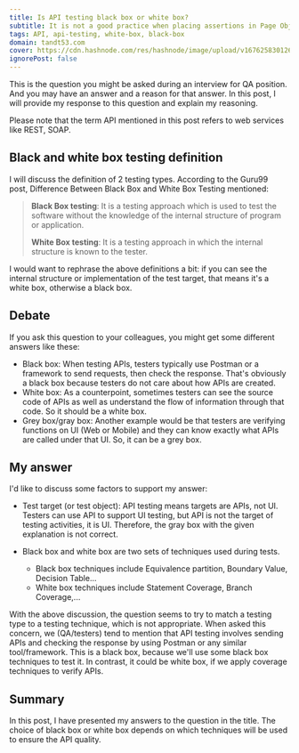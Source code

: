 ```yaml
---
title: Is API testing black box or white box? 
subtitle: It is not a good practice when placing assertions in Page Objects.
tags: API, api-testing, white-box, black-box
domain: tandt53.com
cover: https://cdn.hashnode.com/res/hashnode/image/upload/v1676258301265/aboTmcfOE.jpg?auto=compress
ignorePost: false
---
```

This is the question you might be asked during an interview for QA position. And you may have an answer and a reason for that answer. In this post, I will provide my response to this question and explain my reasoning. 

Please note that the term API mentioned in this post refers to web services like REST, SOAP.

## Black and white box testing definition
I will discuss the definition of 2 testing types. According to the Guru99 post, Difference Between Black Box and White Box Testing mentioned:
> **Black Box testing**: It is a testing approach which is used to test the software without the knowledge of the internal structure of program or application.
> 
> **White Box testing**: It is a testing approach in which the internal structure is known to the tester.

I would want to rephrase the above definitions a bit: if you can see the internal structure or implementation of the test target, that means it's a white box, otherwise a black box.

## Debate
If you ask this question to your colleagues, you might get some different answers like these:
- Black box: When testing APIs, testers typically use Postman or a framework to send requests, then check the response. That's obviously a black box because testers do not care about how APIs are created.
- White box: As a counterpoint, sometimes testers can see the source code of APIs as well as understand the flow of information through that code. So it should be a white box.
- Grey box/gray box: Another example would be that testers are verifying functions on UI (Web or Mobile) and they can know exactly what APIs are called under that UI. So, it can be a grey box.

## My answer
I'd like to discuss some factors to support my answer:
- Test target (or test object): API testing means targets are APIs, not UI. Testers can use API to support UI testing, but API is not the target of testing activities, it is UI. Therefore, the gray box with the given explanation is not correct.

- Black box and white box are two sets of techniques used during tests.
  - Black box techniques include Equivalence partition, Boundary Value, Decision Table...
  - White box techniques include Statement Coverage, Branch Coverage,...

With the above discussion, the question seems to try to match a testing type to a testing technique, which is not appropriate. When asked this concern, we (QA/testers) tend to mention that API testing involves sending APIs and checking the response by using Postman or any similar tool/framework. This is a black box, because we'll use some black box techniques to test it. In contrast, it could be white box, if we apply coverage techniques to verify APIs.

## Summary
In this post, I have presented my answers to the question in the title. The choice of black box or white box depends on which techniques will be used to ensure the API quality.